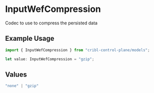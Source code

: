 # InputWefCompression

Codec to use to compress the persisted data

## Example Usage

```typescript
import { InputWefCompression } from "cribl-control-plane/models";

let value: InputWefCompression = "gzip";
```

## Values

```typescript
"none" | "gzip"
```
